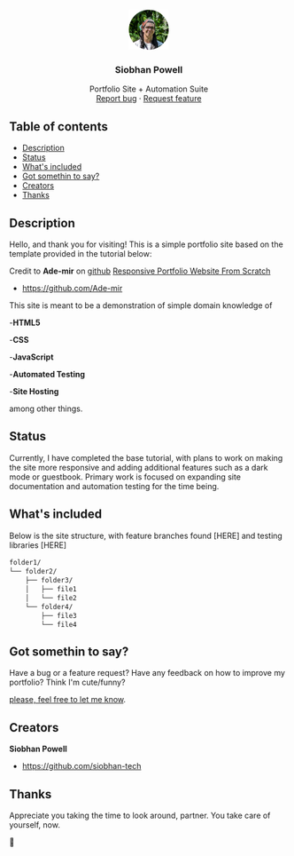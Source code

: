 <p align="center">
  <a href="https://siobhan.zip/">
    <img src="/assets/profile-pic.png" alt="Logo" width=72 height=72>
  </a>

  <h3 align="center">Siobhan Powell</h3>

  <p align="center">
    Portfolio Site + Automation Suite
    <br>
    <a href="https://github.com/siobhan-tech/resume-project-main/issues/new">Report bug</a>
    ·
    <a href="mailto:mail@siobhan.zip">Request feature</a>
  </p>
</p>


## Table of contents

- [Description](#description)
- [Status](#status)
- [What's included](#whats-included)
- [Got somethin to say?](#got-somethin-to-say)
- [Creators](#creators)
- [Thanks](#thanks)



## Description

Hello, and thank you for visiting! This is a simple portfolio site based on the template provided in the tutorial below:

Credit to **Ade-mir** on [github](<https://github.com/Ade-mir>)
[Responsive Portfolio Website From Scratch](https://www.youtube.com/watch?v=ldwlOzRvYOU)
- <https://github.com/Ade-mir>

This site is meant to be a demonstration of simple domain knowledge of

-**HTML5**

-**CSS**

-**JavaScript**

-**Automated Testing**

-**Site Hosting**

among other things.

## Status

Currently, I have completed the base tutorial, with plans to work on making the site more responsive and adding additional features such as a dark mode or guestbook. Primary work is focused on expanding site documentation and automation testing for the time being.

## What's included

Below is the site structure, with feature branches found [HERE] and testing libraries [HERE]

```text
folder1/
└── folder2/
    ├── folder3/
    │   ├── file1
    │   └── file2
    └── folder4/
        ├── file3
        └── file4
```

## Got somethin to say?

Have a bug or a feature request? Have any feedback on how to improve my portfolio? Think I'm cute/funny?

[please, feel free to let me know](mailto:mail@siobhan.zip).

## Creators

**Siobhan Powell**

- <https://github.com/siobhan-tech>

## Thanks

Appreciate you taking the time to look around, partner. You take care of yourself, now.

:metal:
